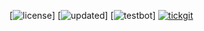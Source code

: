 <!-- vim: set ft=markdown ts=4 sw=4 tw=0 expandtab colorcolumn=144 : -->
<!-- Copyright (c) 2022 Jeffrey H. Johnson <trnsz@pobox.com> -->
<!-- SPDX-License-Identifier: BSD-2-Clause -->
[![license](https://img.shields.io/badge/license-BSD--2--Clause-ok.svg?color=blue/BSD-2-Clause.txt)]
[![updated](https://img.shields.io/github/last-commit/johnsonjh/homebrew-reduce-algebra.svg?color=004300&label=updated)]
[![testbot](https://img.shields.io/github/workflow/status/johnsonjh/homebrew-reduce-algebra/brew%20test-bot.svg?color=004300&label=test-bot)]
[![tickgit](https://img.shields.io/endpoint?url=https://api.tickgit.com/badge?repo=github.com/johnsonjh/homebrew-reduce-algebra)](https://www.tickgit.com/browse?repo=github.com/johnsonjh/homebrew-reduce-algebra)
